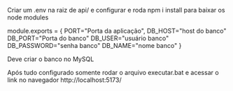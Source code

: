 Criar um .env na raiz de api/ e configurar e roda npm i install para baixar os node modules

module.exports = {
    PORT="Porta da aplicação",
    DB_HOST="host do banco"
    DB_PORT="Porta do banco"
    DB_USER="usuário banco"
    DB_PASSWORD="senha banco"
    DB_NAME="nome banco"
}

Deve criar o banco no MySQL

Após tudo configurado somente rodar o arquivo executar.bat e acessar o link no navegador http://localhost:5173/
